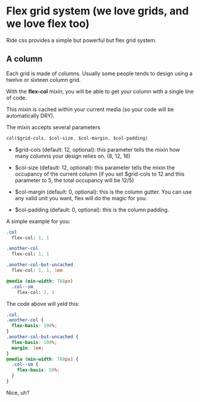 # Flex grid system (we love grids, and we love flex too)

Ride css provides a simple but powerful but flex grid system.

## A column

Each grid is made of columns. Usually some people tends to design using a twelve or sixteen column grid.

With the **flex-col** mixin, you will be able to get your column with a single line of code.

This mixin is cached within your current media (so your code will be automatically DRY).

The mixin accepts several parameters

```sass
col($grid-cols, $col-size, $col-margin, $col-padding)
```

* $grid-cols (default: 12, optional): this parameter tells the mixin how many columns your design relies on. (8, 12, 16)

* $col-size (default: 12, optional): this parameter tells the mixin the occupancy of the current column (if you set $grid-cols to 12 and this parameter to 5, the total occupancy will be 12/5)

* $col-margin (default: 0, optional): this is the column gutter. You can use any valid unit you want, flex will do the magic for you.

* $col-padding (default: 0, optional): this is the column padding.

A simple example for you:

```sass
.col
  flex-col: 1, 1

.another-col
  flex-col: 1, 1

.another-col-but-uncached
  flex-col: 1, 1, 1em

@media (min-width: 768px)
  .col--sm
    flex-col: 2, 1
```

The code above will yeld this:

```css
.col,
.another-col {
  flex-basis: 100%;
}
.another-col-but-uncached {
  flex-basis: 100%;
  margin: 1em;
}
@media (min-width: 768px) {
  .col--sm {
    flex-basis: 50%;
  }
}
```

Nice, uh?
